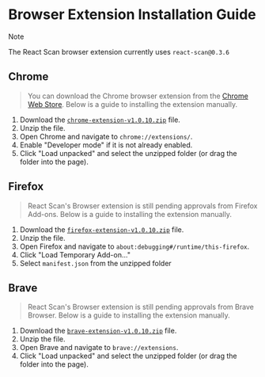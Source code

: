 # Browser Extension Installation Guide

> [!NOTE]
> The React Scan browser extension currently uses `react-scan@0.3.6`


## Chrome
> You can download the Chrome browser extension from the [Chrome Web Store](https://chromewebstore.google.com/detail/react-scan/anmmhkomejbdklkhoiloeaehppaffmdf). Below is a guide to installing the extension manually.

1. Download the [`chrome-extension-v1.0.10.zip`](https://github.com/aidenybai/react-scan/tree/main/packages/extension/build) file.
2. Unzip the file.
3. Open Chrome and navigate to `chrome://extensions/`.
4. Enable "Developer mode" if it is not already enabled.
5. Click "Load unpacked" and select the unzipped folder (or drag the folder into the page).

## Firefox
> React Scan's Browser extension is still pending approvals from Firefox Add-ons. Below is a guide to installing the extension manually.
1. Download the [`firefox-extension-v1.0.10.zip`](https://github.com/aidenybai/react-scan/tree/main/packages/extension/build) file.
2. Unzip the file.
3. Open Firefox and navigate to `about:debugging#/runtime/this-firefox`.
4. Click "Load Temporary Add-on..."
5. Select `manifest.json` from the unzipped folder

## Brave
> React Scan's Browser extension is still pending approvals from Brave Browser. Below is a guide to installing the extension manually.

1. Download the [`brave-extension-v1.0.10.zip`](https://github.com/aidenybai/react-scan/tree/main/packages/extension/build) file.
2. Unzip the file.
3. Open Brave and navigate to `brave://extensions`.
4. Click "Load unpacked" and select the unzipped folder (or drag the folder into the page).
